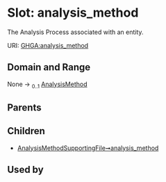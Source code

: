 
# Slot: analysis_method


The Analysis Process associated with an entity.

URI: [GHGA:analysis_method](https://w3id.org/GHGA/analysis_method)


## Domain and Range

None &#8594;  <sub>0..1</sub> [AnalysisMethod](AnalysisMethod.md)

## Parents


## Children

 *  [AnalysisMethodSupportingFile➞analysis_method](AnalysisMethodSupportingFile_analysis_method.md)

## Used by

